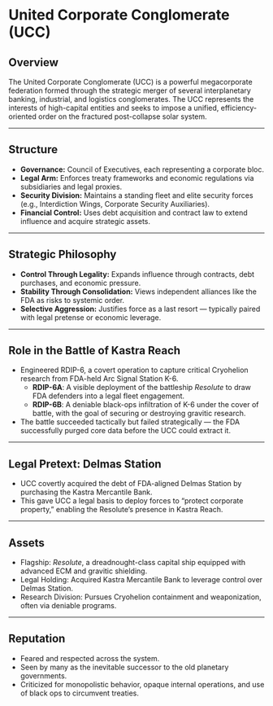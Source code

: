 # United Corporate Conglomerate (UCC)

## Overview
The United Corporate Conglomerate (UCC) is a powerful megacorporate federation formed through the strategic merger of several interplanetary banking, industrial, and logistics conglomerates. The UCC represents the interests of high-capital entities and seeks to impose a unified, efficiency-oriented order on the fractured post-collapse solar system.

---

## Structure
- **Governance:** Council of Executives, each representing a corporate bloc.
- **Legal Arm:** Enforces treaty frameworks and economic regulations via subsidiaries and legal proxies.
- **Security Division:** Maintains a standing fleet and elite security forces (e.g., Interdiction Wings, Corporate Security Auxiliaries).
- **Financial Control:** Uses debt acquisition and contract law to extend influence and acquire strategic assets.

---

## Strategic Philosophy
- **Control Through Legality:** Expands influence through contracts, debt purchases, and economic pressure.
- **Stability Through Consolidation:** Views independent alliances like the FDA as risks to systemic order.
- **Selective Aggression:** Justifies force as a last resort — typically paired with legal pretense or economic leverage.

---

## Role in the Battle of Kastra Reach
- Engineered RDIP-6, a covert operation to capture critical Cryohelion research from FDA-held Arc Signal Station K-6.
  - **RDIP-6A**: A visible deployment of the battleship *Resolute* to draw FDA defenders into a legal fleet engagement.
  - **RDIP-6B**: A deniable black-ops infiltration of K-6 under the cover of battle, with the goal of securing or destroying gravitic research.
- The battle succeeded tactically but failed strategically — the FDA successfully purged core data before the UCC could extract it.

---

## Legal Pretext: Delmas Station
- UCC covertly acquired the debt of FDA-aligned Delmas Station by purchasing the Kastra Mercantile Bank.
- This gave UCC a legal basis to deploy forces to “protect corporate property,” enabling the Resolute’s presence in Kastra Reach.

---

## Assets
- Flagship: *Resolute*, a dreadnought-class capital ship equipped with advanced ECM and gravitic shielding.
- Legal Holding: Acquired Kastra Mercantile Bank to leverage control over Delmas Station.
- Research Division: Pursues Cryohelion containment and weaponization, often via deniable programs.

---

## Reputation
- Feared and respected across the system.
- Seen by many as the inevitable successor to the old planetary governments.
- Criticized for monopolistic behavior, opaque internal operations, and use of black ops to circumvent treaties.
